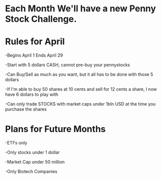 Each Month We'll have a new Penny Stock Challenge.
==================================================

Rules for April
===============
-Begins April 1 Ends April 29

-Start with 5 dollars CASH, cannot pre-buy your pennystocks

-Can Buy/Sell as much as you want, but it all has to be done with those 5 dollars

  -If I'm able to buy 50 shares at 10 cents and sell for 12 cents a share, I now have 6 dollars to play with

-Can only trade STOCKS with market caps under 1bln USD at the time you purchase the shares

Plans for Future Months
=======================

-ETFs only

-Only stocks under 1 dollar

-Market Cap under 50 million

-Only Biotech Companies
